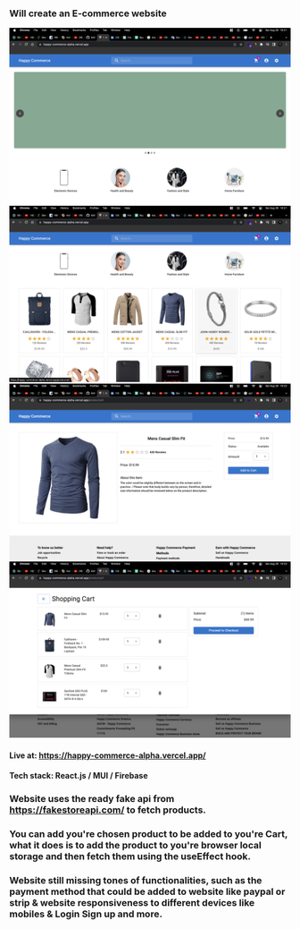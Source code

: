### Will create an E-commerce website

![Imgur](./images/Screenshot%202023-08-26%20at%2010.21.09%20AM.png)
![Imgur](./images/Screenshot%202023-08-26%20at%2010.21.21%20AM.png)
![Imgur](./images/Screenshot%202023-08-26%20at%2010.22.48%20AM.png)
![Imgur](./images/Screenshot%202023-08-26%20at%2010.23.26%20AM.png)

#### Live at: https://happy-commerce-alpha.vercel.app/

#### Tech stack: React.js / MUI / Firebase

### Website uses the ready fake api from https://fakestoreapi.com/ to fetch products.

### You can add you're chosen product to be added to you're Cart, what it does is to add the product to you're browser local storage and then fetch them using the useEffect hook.

### Website still missing tones of functionalities, such as the payment method that could be added to website like paypal or strip & website responsiveness to different devices like mobiles & Login Sign up and more.

